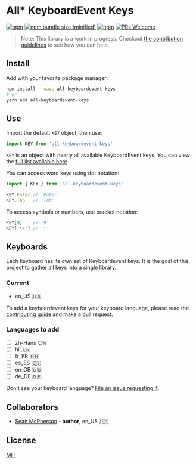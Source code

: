# All* KeyboardEvent Keys
[![npm](https://img.shields.io/npm/v/all-keyboardevent-keys.svg)](https://npmjs.com/package/all-keyboardevent-keys) [![npm bundle size (minified)](https://img.shields.io/bundlephobia/min/all-keyboardevent-keys.svg)](https://npmjs.com/package/all-keyboardevent-keys) [![npm](https://img.shields.io/npm/dt/all-keyboardevent-keys.svg)](https://npmjs.com/package/all-keyboardevent-keys)
[![PRs Welcome](https://img.shields.io/badge/PRs-welcome-brightgreen.svg)](http://makeapullrequest.com)

> Note: This library is a work in progress. Checkout [the contribution guidelines](/CONTRIBUTING.md) to see how you can help.

## Install

Add with your favorite package manager:

```sh
npm install --save all-keyboardevent-keys
# or
yarn add all-keyboardevent-keys
```

## Use

Import the default `KEY` object, then use:

```jsx
import KEY from 'all-keyboardevent-keys'
```

`KEY` is an object with nearly all available KeyboardEvent keys. You can view the [full list available here](src/index.js).

You can access word keys using dot notation:

```js
import { KEY } from 'all-keyboardevent-keys'

KEY.Enter // 'Enter'
KEY.Tab   // 'Tab'
```

To access symbols or numbers, use bracket notation:

```js
KEY[9]    // '9'
KEY['\\'] // '\'
```

## Keyboards

Each keyboard has its own set of Keyboardevent keys. It is the goal of this project to gather all keys into a single library.

### Current

- en_US 🇺🇸

To add a keyboardevent keys for your keyboard language, please read the [contributing guide](/CONTRIBUTING.md) and make a pull request.

### Languages to add

- [ ] zh-Hans 🇨🇳
- [ ] hi 🇮🇳
- [ ] fr_FR 🇫🇷
- [ ] es_ES 🇪🇸
- [ ] en_GB 🇬🇧
- [ ] de_DE 🇩🇪

Don't see your keyboard language? [File an issue requesting it](https://github.com/SeanMcP/all-keyboardevent-keys/issues/new).

## Collaborators

- [Sean McPherson](https://github.com/seanmcp) - **author**, en_US 🇺🇸

## License

[MIT](/LICENSE)